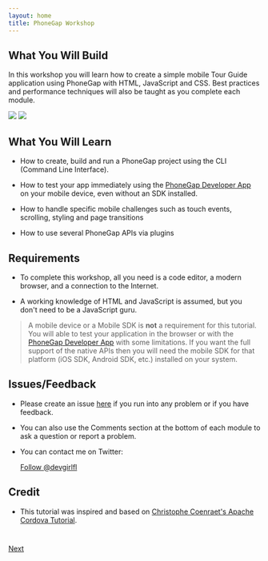 ```yaml
---
layout: home
title: PhoneGap Workshop
---
```


## What You Will Build
In this workshop you will learn how to create a simple mobile Tour Guide application using PhoneGap with HTML, JavaScript and CSS. Best
practices and performance techniques will also be taught as you complete each module.

![](images/home-view.png) ![](images/session-view.png)


## What You Will Learn

- How to create, build and run a PhoneGap project using the CLI (Command Line Interface).

- How to test your app immediately using the [PhoneGap Developer App](app.developer.com) on your mobile device, even without an SDK installed.

- How to handle specific mobile challenges such as touch events, scrolling, styling and page transitions

- How to use several PhoneGap APIs via plugins


## Requirements

- To complete this workshop, all you need is a code editor, a modern browser, and a connection to the Internet.

- A working knowledge of HTML and JavaScript is assumed, but you don't need to be a JavaScript guru.

>A mobile device or a Mobile SDK is **not** a requirement for this tutorial. You will able to test your application in the browser or with the [PhoneGap Developer App](app.developer.com) with some limitations. If you want the full support of the native APIs then you will need the mobile SDK for that platform (iOS SDK, Android SDK, etc.) installed on your system. 



## Issues/Feedback

- Please create an issue [here](https://github.com/hollyschinsky/phonegap-workshop/issues) if you run
into any problem or if you have feedback.

- You can also use the Comments section at the bottom of each module to ask a question or report a problem.

- You can contact me on Twitter:

    <a href="https://twitter.com/devgirlfl" class="twitter-follow-button" data-show-count="true" 
    data-size="large" data-lang="en">Follow 
    @devgirlfl</a>
    <script>!function(d,s,id){var js,fjs=d.getElementsByTagName(s)[0];if(!d.getElementById(id)){js=d.createElement(s);js.id=id;js.src="//platform.twitter.com/widgets.js";fjs.parentNode.insertBefore(js,fjs);}}(document,"script","twitter-wjs");</script>

## Credit
- This tutorial was inspired and based on [Christophe Coenraet's Apache Cordova Tutorial](http://coenraets.github.io/cordova-tutorial/).  

<div class="row" style="margin-top:40px;">
<div class="col-sm-12">
<a href="create-project.html" class="btn btn-default pull-right">Next <i class="glyphicon
glyphicon-chevron-right"></i></a>
</div>
</div>
